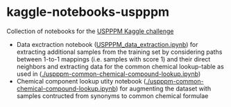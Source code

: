 # kaggle-notebooks-uspppm
Collection of notebooks for the [USPPPM Kaggle challenge](https://www.kaggle.com/competitions/us-patent-phrase-to-phrase-matching/)

- Data exctraction notebook ([USPPPM_data_extraction.ipynb](./USPPPM_data_extraction.ipynb)) for extracting additional samples from the training set by considering paths between 1-to-1 mappings (i.e. samples with score 1) and their direct neighbors and extracting data for the common chemical lookup-table as used in ([./uspppm-common-chemical-compound-lookup.ipynb](./uspppm-common-chemical-compound-lookup.ipynb))
- Chemical component lookup utity notebook ([./uspppm-common-chemical-compound-lookup.ipynb](./uspppm-common-chemical-compound-lookup.ipynb)) for augmenting the dataset with samples contructed from synonyms to common chemical formulae 
